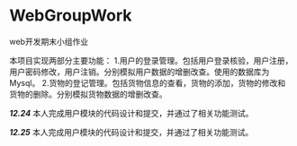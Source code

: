 # WebGroupWork
web开发期末小组作业

本项目实现两部分主要功能：
1.用户的登录管理。包括用户登录核验，用户注册，用户密码修改，用户注销。分别模拟用户数据的增删改查。使用的数据库为Mysql。
2.货物的登记管理。包括货物信息的查看，货物的添加，货物的修改和货物的删除。分别模拟货物数据的增删改查。

***12.24***
本人完成用户模块的代码设计和提交，并通过了相关功能测试。

***12.25***
本人完成用户模块的代码设计和提交，并通过了相关功能测试。
